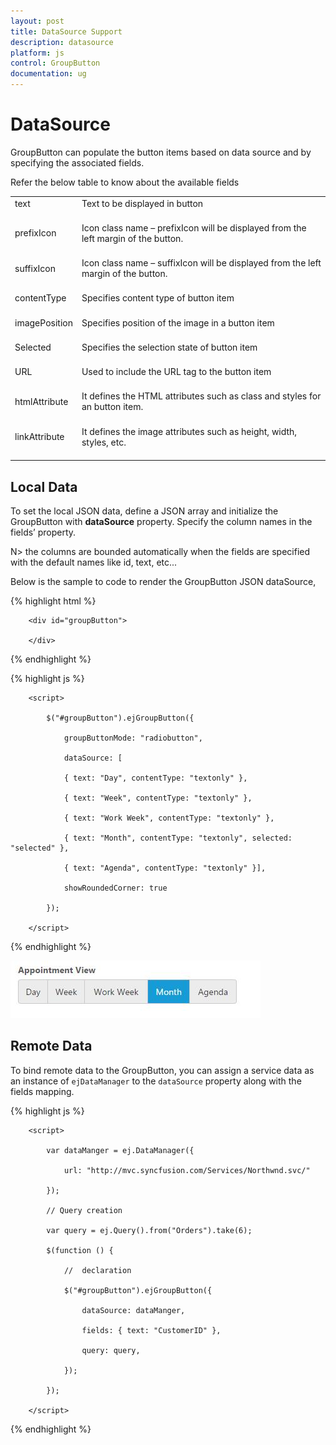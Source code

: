 ```yaml
---
layout: post
title: DataSource Support
description: datasource
platform: js
control: GroupButton
documentation: ug
---
```


# DataSource

GroupButton can populate the button items based on data source and by specifying the associated fields. 

Refer the below table to know about the available fields

<table>
<tr>
<td>
text<br/><br/></td><td>
Text to be displayed in button<br/><br/></td></tr>
<tr>
<td>
prefixIcon<br/><br/></td><td>
Icon class name – prefixIcon will be displayed from the left margin of the button.<br/><br/></td></tr>
<tr>
<td>
suffixIcon<br/><br/></td><td>
Icon class name – suffixIcon will be displayed from the left margin of the button.<br/><br/></td></tr>
<tr>
<td>
contentType<br/><br/></td><td>
Specifies content type of button item<br/><br/></td></tr>
<tr>
<td>
imagePosition<br/><br/></td><td>
Specifies position of the image in a button item<br/><br/></td></tr>
<tr>
<td>
Selected<br/><br/></td><td>
Specifies the selection state of button item<br/><br/></td></tr>
<tr>
<td>
URL<br/><br/></td><td>
Used to include the URL tag to the button item<br/><br/></td></tr>
<tr>
<td>
htmlAttribute<br/><br/></td><td>
It defines the HTML attributes such as class and styles for an button item.<br/><br/></td></tr>
<tr>
<td>
linkAttribute<br/><br/></td><td>
It defines the image attributes such as height, width, styles, etc.<br/><br/></td></tr>
</table>


## Local Data

To set the local JSON data, define a JSON array and initialize the GroupButton with **dataSource** property. Specify the column names in the fields’ property.

N> the columns are bounded automatically when the fields are specified with the default names like id, text, etc...

Below is the sample to code to render the GroupButton JSON dataSource,

{% highlight html %}

        <div id="groupButton">

        </div>

{% endhighlight %}

{% highlight js %}


        <script>

            $("#groupButton").ejGroupButton({

                groupButtonMode: "radiobutton",

                dataSource: [

                { text: "Day", contentType: "textonly" },

                { text: "Week", contentType: "textonly" },

                { text: "Work Week", contentType: "textonly" },

                { text: "Month", contentType: "textonly", selected: "selected" },

                { text: "Agenda", contentType: "textonly" }],

                showRoundedCorner: true

            });

        </script>

{% endhighlight %}

![](DataSource_images/DataSoruce_img1.jpeg)


## Remote Data

To bind remote data to the GroupButton, you can assign a service data as an instance of `ejDataManager` to the `dataSource` property along with the fields mapping.

{% highlight js %}

        <script>

            var dataManger = ej.DataManager({

                url: "http://mvc.syncfusion.com/Services/Northwnd.svc/"

            });

            // Query creation

            var query = ej.Query().from("Orders").take(6);

            $(function () {

                //  declaration 

                $("#groupButton").ejGroupButton({

                    dataSource: dataManger,

                    fields: { text: "CustomerID" },

                    query: query,

                });

            });

        </script>

{% endhighlight %}

